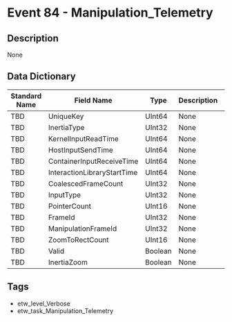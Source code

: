 # Event 84 - Manipulation_Telemetry

## Description
None

## Data Dictionary
|Standard Name|Field Name|Type|Description|Sample Value|
|---|---|---|---|---|
|TBD|UniqueKey|UInt64|None|`None`|
|TBD|InertiaType|UInt32|None|`None`|
|TBD|KernelInputReadTime|UInt64|None|`None`|
|TBD|HostInputSendTime|UInt64|None|`None`|
|TBD|ContainerInputReceiveTime|UInt64|None|`None`|
|TBD|InteractionLibraryStartTime|UInt64|None|`None`|
|TBD|CoalescedFrameCount|UInt32|None|`None`|
|TBD|InputType|UInt32|None|`None`|
|TBD|PointerCount|UInt16|None|`None`|
|TBD|FrameId|UInt32|None|`None`|
|TBD|ManipulationFrameId|UInt32|None|`None`|
|TBD|ZoomToRectCount|UInt16|None|`None`|
|TBD|Valid|Boolean|None|`None`|
|TBD|InertiaZoom|Boolean|None|`None`|

## Tags
* etw_level_Verbose
* etw_task_Manipulation_Telemetry